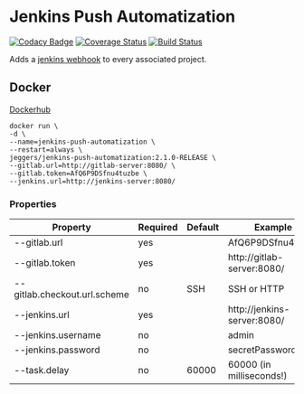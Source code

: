 Jenkins Push Automatization
===========================

[![Codacy Badge](https://api.codacy.com/project/badge/Grade/68b851244e904f60abba9cca74c2ead1)](https://www.codacy.com/app/eggers-julian/jenkins-push-automatization)
[![Coverage Status](https://coveralls.io/repos/julian-eggers/jenkins-push-automatization/badge.svg?branch=master&service=github)](https://coveralls.io/github/julian-eggers/jenkins-push-automatization?branch=master)
[![Build Status](https://travis-ci.org/julian-eggers/jenkins-push-automatization.svg?branch=master)](https://travis-ci.org/julian-eggers/jenkins-push-automatization)

Adds a [jenkins webhook](http://kohsuke.org/2011/12/01/polling-must-die-triggering-jenkins-builds-from-a-git-hook/) to every associated project.

## Docker
[Dockerhub](https://hub.docker.com/r/jeggers/jenkins-push-automatization/)

```
docker run \
-d \
--name=jenkins-push-automatization \
--restart=always \
jeggers/jenkins-push-automatization:2.1.0-RELEASE \
--gitlab.url=http://gitlab-server:8080/ \
--gitlab.token=AfQ6P9DSfnu4tuzbe \
--jenkins.url=http://jenkins-server:8080/
```

### Properties
| Property | Required | Default | Example |
| -------- | -------- | ------- | ------- |
| --gitlab.url | yes |  | AfQ6P9DSfnu4tuzbe |
| --gitlab.token | yes |  | http://gitlab-server:8080/ |
| --gitlab.checkout.url.scheme | no | SSH | SSH or HTTP |
| --jenkins.url | yes |  | http://jenkins-server:8080/ |
| --jenkins.username | no |  | admin |
| --jenkins.password | no |  | secretPassword |
| --task.delay | no | 60000 | 60000 (in milliseconds!) |
